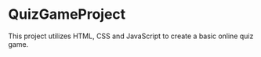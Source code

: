 # QuizGameProject

This project utilizes HTML, CSS and JavaScript to create a basic online quiz game. 
